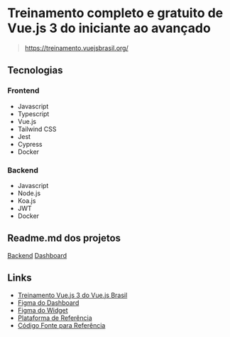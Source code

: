 # Treinamento completo e gratuito de Vue.js 3 do iniciante ao avançado

> https://treinamento.vuejsbrasil.org/

## Tecnologias

### Frontend

- Javascript
- Typescript
- Vue.js
- Tailwind CSS
- Jest
- Cypress
- Docker

### Backend

- Javascript
- Node.js
- Koa.js
- JWT
- Docker

## Readme.md dos projetos

[Backend](backend/README.md)
[Dashboard](dashboard/README.md)

## Links

- [Treinamento Vue.js 3 do Vue.js Brasil](https://treinamento.vuejsbrasil.org/)
- [Figma do Dashboard](https://www.figma.com/file/WhUZBnYnxgXVImQjh04Qon/Admin?node-id=0%3A1)
- [Figma do Widget](https://www.figma.com/file/VYWmc92nrhSqrgUxf6QpFj/Widget?node-id=0%3A1)
- [Plataforma de Referência](https://feedback.fish/)
- [Código Fonte para Referência](https://github.com/vuejs-br/treinamento-vue3-code/)
